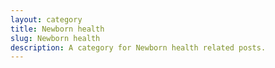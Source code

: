 ```yaml
---
layout: category
title: Newborn health
slug: Newborn health
description: A category for Newborn health related posts.
---
```

